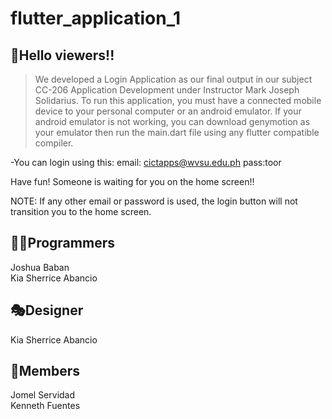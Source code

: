 # flutter_application_1

## :brown_heart:**Hello viewers!!**

>We developed a Login Application as our final output in our subject CC-206 Application Development under Instructor Mark Joseph Solidarius. To run this application, you must have a connected mobile device to your personal computer or an android emulator. If your android emulator is not working, you can download genymotion as your emulator then run the main.dart file using any flutter compatible compiler.

-You can login using this:
 email: cictapps@wvsu.edu.ph 
 pass:toor

Have fun! Someone is waiting for you on the home screen!!

NOTE:
If any other email or password is used, the login button will not transition you to the home screen.

## :man_technologist:Programmers
Joshua Baban  
Kia Sherrice Abancio

## :performing_arts:Designer  
Kia Sherrice Abancio

## :two_men_holding_hands:Members
Jomel Servidad  
Kenneth Fuentes
